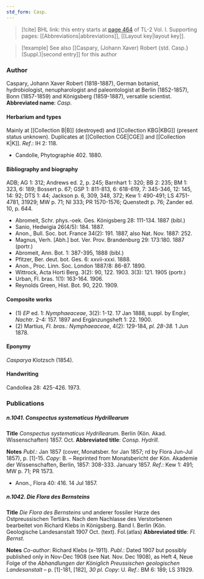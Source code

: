 ```yaml
---
std_form: Casp.
---
```


> [!cite] BHL link: this entry starts at [page 464](https://www.biodiversitylibrary.org/page/33120595) of TL-2 Vol. I.
> Supporting pages: [[Abbreviations|abbreviations]], [[Layout key|layout key]].

> [!example] See also [[Caspary, (Johann Xaver) Robert {std. Casp.} (Suppl.)|second entry]] for this author

### Author

Caspary, Johann Xaver Robert (1818-1887), German botanist, hydrobiologist, nenupharologist and paleontologist at Berlin (1852-1857), Bonn (1857-1859) and Königsberg (1859-1887), versatile scientist. 
**Abbreviated name**: *Casp.*

#### Herbarium and types

Mainly at [[Collection B|B]] (destroyed) and [[Collection KBG|KBG]] (present status unknown). Duplicates at [[Collection CGE|CGE]] and [[Collection K|K]].
*Ref*.: IH 2: 118.
- Candolle, Phytographie 402. 1880.

#### Bibliography and biography

ADB; AG 1: 312; Andrews ed. 2, p. 245; Barnhart 1: 320; BB 2: 235; BM 1: 323, 6: 189; Bossert p. 67; GSP 1: 811-813, 6: 618-619, 7: 345-346, 12: 145, 14: 92; DTS 1: 44; Jackson p. 6, 309, 348, 372; Kew 1: 490-491; LS 4751-4781, 31929; MW p. 71; NI 333; PR 1570-1576; Quenstedt p. 76; Zander ed. 10, p. 644.
- Abromeit, Schr. phys.-oek. Ges. Königsberg 28: 111-134. 1887 (bibl.)
- Sanio, Hedwigia 26(4/5): 184. 1887.
- Anon., Bull. Soc. bot. France 34(2): 191. 1887, also Nat. Nov. 1887: 252.
- Magnus, Verh. \[Abh.\] bot. Ver. Prov. Brandenburg 29: 173:180. 1887 (portr.)
- Abromeit, Ann. Bot. 1: 387-395, 1888 (bibl.)
- Pfitzer, Ber. deut. bot. Ges. 6: xxvii-xxxi. 1888.
- Anon., Proc. Linn. Soc. London 1887/8: 86-87. 1890.
- Wittrock, Acta Horti Berg. 3(2): 90, 122. 1903. 3(3): 121. 1905 (portr.)
- Urban, Fl. bras. 1(1): 163-164. 1906.
- Reynolds Green, Hist. Bot. 90, 220. 1909.

#### Composite works

- (1) *EP* ed. 1: *Nymphaeaceae*, 3(2): 1-12. 17 Jan 1888, suppl. by Engler, *Nachtr*. 2-4: 157. 1897 and Ergänzungsheft 1: 22. 1900.
- (2) Martius, *Fl. bras.: Nymphaeaceae*, 4(2): 129-184, *pl. 28-38.* 1 Jun 1878.

#### Eponymy

*Casparya* Klotzsch (1854).

#### Handwriting

Candollea 28: 425-426. 1973.

### Publications

##### n.1041. Conspectus systematicus Hydrillearum

**Title**
*Conspectus systematicus Hydrillearum*. Berlin (Kön. Akad. Wissenschaften) 1857. Oct.
**Abbreviated title**: *Consp. Hydrill.*

**Notes**
*Publ*.: Jan 1857 (cover, Monatsber. for Jan 1857; rd by Flora Jun-Jul 1857), p. \[1\]-15.
*Copy*: B. – Reprinted from Monatsbericht der Kön. Akademie der Wissenschaften, Berlin, 1857: 308-333. January 1857.
*Ref*.: Kew 1: 491; MW p. 71; PR 1573.
- Anon., Flora 40: 416. 14 Jul 1857.

##### n.1042. Die Flora des Bernsteins

**Title**
*Die Flora des Bernsteins* und anderer fossiler Harze des Ostpreussischen Tertiärs. Nach dem Nachlasse des Verstorbenen bearbeitet von Richard Klebs in Königsberg. Band I. Berlin (Kön. Geologische Landesanstalt 1907 Oct. (text). Fol.(atlas)
**Abbreviated title**: *Fl. Bernst.*

**Notes**
*Co-author*: Richard Klebs (x-1911).
*Publ*.: Dated 1907 but possibly published only in Nov-Dec 1908 (see Nat. Nov. Dec 1908), as Heft 4, Neue Folge of the *Abhandlungen der Königlich Preussischen geologischen Landesanstalt* – p. \[1\]-181, \[182\], *30 pl. Copy*: U.
*Ref*.: BM 6: 189; LS 31929.

